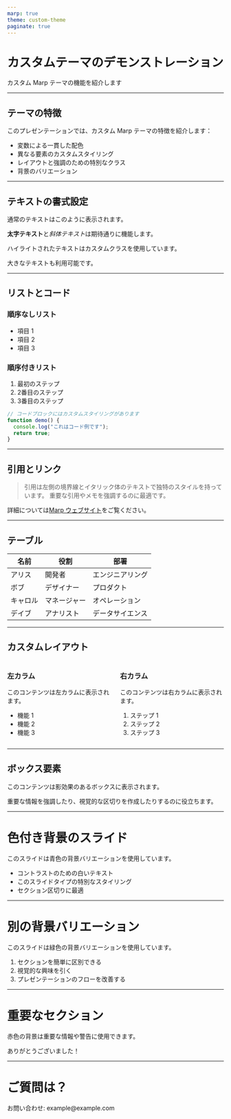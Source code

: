 ```yaml
---
marp: true
theme: custom-theme
paginate: true
---
```


# カスタムテーマのデモンストレーション

カスタム Marp テーマの機能を紹介します

---

## テーマの特徴

このプレゼンテーションでは、カスタム Marp テーマの特徴を紹介します：

- 変数による一貫した配色
- 異なる要素のカスタムスタイリング
- レイアウトと強調のための特別なクラス
- 背景のバリエーション

---

## テキストの書式設定

通常のテキストはこのように表示されます。

**太字テキスト**と*斜体テキスト*は期待通りに機能します。

<span class="highlight">ハイライトされたテキスト</span>はカスタムクラスを使用しています。

<span class="large-text">大きなテキスト</span>も利用可能です。

---

## リストとコード

### 順序なしリスト
- 項目 1
- 項目 2
- 項目 3

### 順序付きリスト
1. 最初のステップ
2. 2番目のステップ
3. 3番目のステップ

```javascript
// コードブロックにはカスタムスタイリングがあります
function demo() {
  console.log("これはコード例です");
  return true;
}
```

---

## 引用とリンク

> 引用は左側の境界線とイタリック体のテキストで独特のスタイルを持っています。
> 重要な引用やメモを強調するのに最適です。

詳細については[Marp ウェブサイト](https://marp.app/)をご覧ください。

---

## テーブル

| 名前 | 役割 | 部署 |
|------|------|------------|
| アリス | 開発者 | エンジニアリング |
| ボブ | デザイナー | プロダクト |
| キャロル | マネージャー | オペレーション |
| デイブ | アナリスト | データサイエンス |

---

## カスタムレイアウト

<div class="columns">
<div>

### 左カラム

このコンテンツは左カラムに表示されます。

- 機能 1
- 機能 2
- 機能 3

</div>
<div>

### 右カラム

このコンテンツは右カラムに表示されます。

1. ステップ 1
2. ステップ 2
3. ステップ 3

</div>
</div>

---

## ボックス要素

<div class="box">
このコンテンツは影効果のあるボックスに表示されます。

重要な情報を強調したり、視覚的な区切りを作成したりするのに役立ちます。
</div>

---

<!-- _class: blue -->

# 色付き背景のスライド

このスライドは青色の背景バリエーションを使用しています。

- コントラストのための白いテキスト
- このスライドタイプの特別なスタイリング
- セクション区切りに最適

---

<!-- _class: green -->

# 別の背景バリエーション

このスライドは緑色の背景バリエーションを使用しています。

1. セクションを簡単に区別できる
2. 視覚的な興味を引く
3. プレゼンテーションのフローを改善する

---

<!-- _class: red -->

# 重要なセクション

赤色の背景は重要な情報や警告に使用できます。

<div class="center">
<span class="large-text">ありがとうございました！</span>
</div>

---

# ご質問は？

<div class="center">
<div class="box">
お問い合わせ: example@example.com
</div>
</div>
